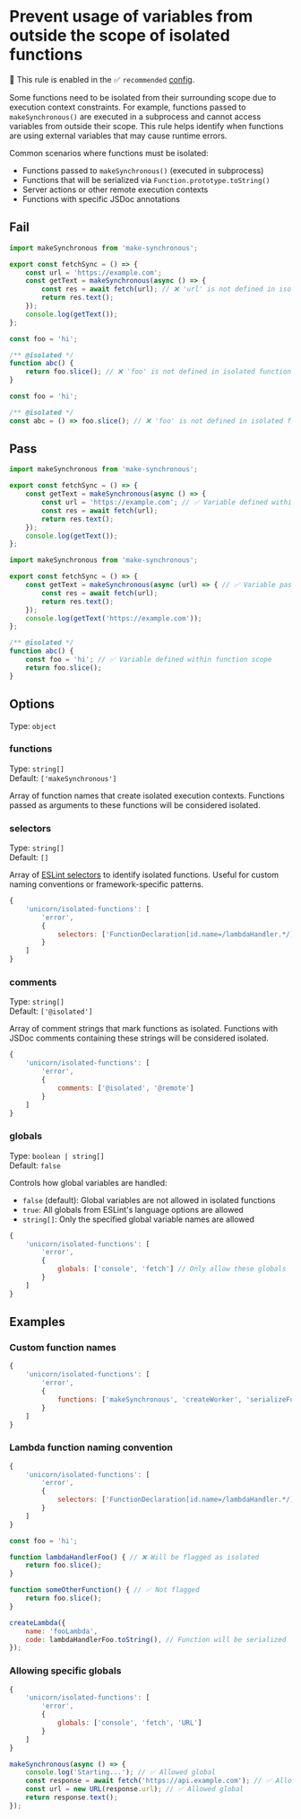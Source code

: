 # Prevent usage of variables from outside the scope of isolated functions

💼 This rule is enabled in the ✅ `recommended` [config](https://github.com/sindresorhus/eslint-plugin-unicorn#recommended-config).

<!-- end auto-generated rule header -->
<!-- Do not manually modify this header. Run: `npm run fix:eslint-docs` -->

Some functions need to be isolated from their surrounding scope due to execution context constraints. For example, functions passed to `makeSynchronous()` are executed in a subprocess and cannot access variables from outside their scope. This rule helps identify when functions are using external variables that may cause runtime errors.

Common scenarios where functions must be isolated:
- Functions passed to `makeSynchronous()` (executed in subprocess)
- Functions that will be serialized via `Function.prototype.toString()`
- Server actions or other remote execution contexts
- Functions with specific JSDoc annotations

## Fail

```js
import makeSynchronous from 'make-synchronous';

export const fetchSync = () => {
	const url = 'https://example.com';
	const getText = makeSynchronous(async () => {
		const res = await fetch(url); // ❌ 'url' is not defined in isolated function scope
		return res.text();
	});
	console.log(getText());
};
```

```js
const foo = 'hi';

/** @isolated */
function abc() {
	return foo.slice(); // ❌ 'foo' is not defined in isolated function scope
}
```

```js
const foo = 'hi';

/** @isolated */
const abc = () => foo.slice(); // ❌ 'foo' is not defined in isolated function scope
```

## Pass

```js
import makeSynchronous from 'make-synchronous';

export const fetchSync = () => {
	const getText = makeSynchronous(async () => {
		const url = 'https://example.com'; // ✅ Variable defined within function scope
		const res = await fetch(url);
		return res.text();
	});
	console.log(getText());
};
```

```js
import makeSynchronous from 'make-synchronous';

export const fetchSync = () => {
	const getText = makeSynchronous(async (url) => { // ✅ Variable passed as parameter
		const res = await fetch(url);
		return res.text();
	});
	console.log(getText('https://example.com'));
};
```

```js
/** @isolated */
function abc() {
	const foo = 'hi'; // ✅ Variable defined within function scope
	return foo.slice();
}
```

## Options

Type: `object`

### functions

Type: `string[]`\
Default: `['makeSynchronous']`

Array of function names that create isolated execution contexts. Functions passed as arguments to these functions will be considered isolated.

### selectors

Type: `string[]`\
Default: `[]`

Array of [ESLint selectors](https://eslint.org/docs/developer-guide/selectors) to identify isolated functions. Useful for custom naming conventions or framework-specific patterns.

```js
{
	'unicorn/isolated-functions': [
		'error',
		{
			selectors: ['FunctionDeclaration[id.name=/lambdaHandler.*/]']
		}
	]
}
```

### comments

Type: `string[]`\
Default: `['@isolated']`

Array of comment strings that mark functions as isolated. Functions with JSDoc comments containing these strings will be considered isolated.

```js
{
	'unicorn/isolated-functions': [
		'error',
		{
			comments: ['@isolated', '@remote']
		}
	]
}
```

### globals

Type: `boolean | string[]`\
Default: `false`

Controls how global variables are handled:

- `false` (default): Global variables are not allowed in isolated functions
- `true`: All globals from ESLint's language options are allowed
- `string[]`: Only the specified global variable names are allowed

```js
{
	'unicorn/isolated-functions': [
		'error',
		{
			globals: ['console', 'fetch'] // Only allow these globals
		}
	]
}
```

## Examples

### Custom function names

```js
{
	'unicorn/isolated-functions': [
		'error',
		{
			functions: ['makeSynchronous', 'createWorker', 'serializeFunction']
		}
	]
}
```

### Lambda function naming convention

```js
{
	'unicorn/isolated-functions': [
		'error',
		{
			selectors: ['FunctionDeclaration[id.name=/lambdaHandler.*/]']
		}
	]
}
```

```js
const foo = 'hi';

function lambdaHandlerFoo() { // ❌ Will be flagged as isolated
	return foo.slice();
}

function someOtherFunction() { // ✅ Not flagged
	return foo.slice();
}

createLambda({
	name: 'fooLambda',
	code: lambdaHandlerFoo.toString(), // Function will be serialized
});
```

### Allowing specific globals

```js
{
	'unicorn/isolated-functions': [
		'error',
		{
			globals: ['console', 'fetch', 'URL']
		}
	]
}
```

```js
makeSynchronous(async () => {
	console.log('Starting...'); // ✅ Allowed global
	const response = await fetch('https://api.example.com'); // ✅ Allowed global
	const url = new URL(response.url); // ✅ Allowed global
	return response.text();
});
``` 